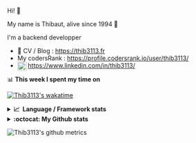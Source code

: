 Hi! 👋

My name is Thibaut, alive since 1994 🍷

I'm a backend developper

-   📝 CV / Blog : https://thib3113.fr
-   My codersRank : https://profile.codersrank.io/user/thib3113/
-   <a href="https://www.linkedin.com/in/thib3113/"><img align="left" alt="Thib3113's Linkedin" width="21px" src="https://raw.githubusercontent.com/peterthehan/peterthehan/master/assets/linkedin.svg" /></a> https://www.linkedin.com/in/thib3113/

📊 **This week I spent my time on**

[![Thib3113's wakatime](https://github-readme-stats.vercel.app/api/wakatime?username=thib3113&layout=default&theme=dracula&langs_count=6&hide_title=true&hide_border=true)](https://wakatime.com/@thib3113)

<details>
  <summary><b>📈&nbsp;&nbsp;Language&nbsp;/&nbsp;Framework stats</b></summary>
  <br/>  
  <a href='https://profile.codersrank.io/user/thib3113/'>
  <img src='http://cr-skills-chart-widget.azurewebsites.net/api/api?username=thib3113&padding=30&skills=php,batchfile,javascript,less,mysql,reactjs,scss,shell,typescript,vue'>
  </a>
</details>

<details>
  <summary><b>:octocat: My Github stats</b></summary>
  <br/>  
  
  <img src="https://github-readme-stats.vercel.app/api?username=thib3113&theme=dracula&show_icons=true&" alt="Thib3113's GitHub stats" />

<!--START_SECTION:activity-->

1. 🎉 Merged PR [#2](https://github.com/thib3113/node-red-contrib-vban/pull/2) in [thib3113/node-red-contrib-vban](https://github.com/thib3113/node-red-contrib-vban)
2. 💪 Opened PR [#2](https://github.com/thib3113/node-red-contrib-vban/pull/2) in [thib3113/node-red-contrib-vban](https://github.com/thib3113/node-red-contrib-vban)
3. 🎉 Merged PR [#1](https://github.com/thib3113/node-red-contrib-vban/pull/1) in [thib3113/node-red-contrib-vban](https://github.com/thib3113/node-red-contrib-vban)
4. 💪 Opened PR [#1](https://github.com/thib3113/node-red-contrib-vban/pull/1) in [thib3113/node-red-contrib-vban](https://github.com/thib3113/node-red-contrib-vban)
5. 🎉 Merged PR [#106](https://github.com/thib3113/unifi-blockips-srv/pull/106) in [thib3113/unifi-blockips-srv](https://github.com/thib3113/unifi-blockips-srv)
 <!--END_SECTION:activity-->

</details>

![Thib3113's github metrics](https://gist.githubusercontent.com/thib3113/83a96e16f8bca103f1b0e376186c66ec/raw/github-metrics.svg)
